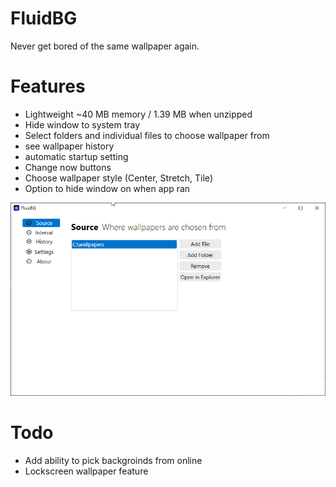 # FluidBG
Never get bored of the same wallpaper again.

# Features
- Lightweight ~40 MB memory / 1.39 MB when unzipped
- Hide window to system tray
- Select folders and individual files to choose wallpaper from
- see wallpaper history
- automatic startup setting
- Change now buttons
- Choose wallpaper style (Center, Stretch, Tile)
- Option to hide window on when app ran

![Example](https://github.com/titushm/FluidBG/blob/main/FluidBG_Window.png?raw=true)

# Todo
- Add ability to pick backgroinds from online
- Lockscreen wallpaper feature
